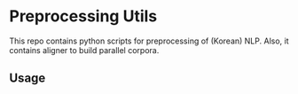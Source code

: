 # Preprocessing Utils

This repo contains python scripts for preprocessing of (Korean) NLP. Also, it contains aligner to build parallel corpora.

## Usage

